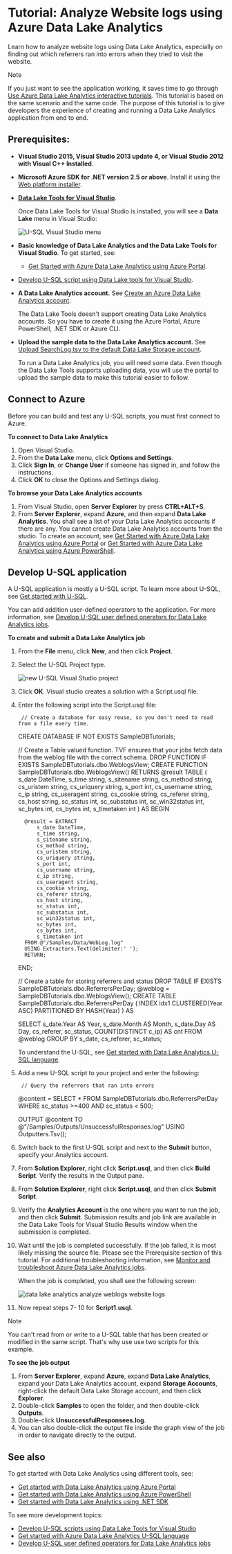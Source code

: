 <properties 
   pageTitle="Analyze Website logs using Azure Data Lake Analytics | Azure" 
   description="Learn how to analyze website logs using Data Lake Analytics. " 
   services="data-lake-analytics" 
   documentationCenter="" 
   authors="mumian" 
   manager="paulettm" 
   editor="cgronlun"/>

<tags
   ms.service="data-lake-analytics"
   ms.devlang="na"
   ms.topic="article"
   ms.tgt_pltfrm="na"
   ms.workload="big-data" 
   ms.date="12/01/2015"
   ms.author="jgao"/>

# Tutorial: Analyze Website logs using Azure Data Lake Analytics
Learn how to analyze website logs using Data Lake Analytics, especially on finding out which referrers ran into errors when they tried to visit the website.

> [!NOTE]
> If you just want to see the application working, it saves time to go through [Use Azure Data Lake Analytics interactive tutorials](data-lake-analytics-use-interactive-tutorials.md). This tutorial is based on the same scenario and the same code. The purpose of this tutorial is to give developers the experience of creating and running a Data Lake Analytics application from end to end.
> 
> 
## Prerequisites:
* **Visual Studio 2015, Visual Studio 2013 update 4, or Visual Studio 2012 with Visual C++ Installed**. 
* **Microsoft Azure SDK for .NET version 2.5 or above**.  Install it using the [Web platform installer](http://www.microsoft.com/web/downloads/platform.aspx).
* **[Data Lake Tools for Visual Studio](http://aka.ms/adltoolsvs)**. 

    Once Data Lake Tools for Visual Studio is installed, you will see a **Data Lake** menu in Visual Studio:

    ![U-SQL Visual Studio menu](./media/data-lake-analytics-data-lake-tools-get-started/data-lake-analytics-data-lake-tools-menu.png)

* **Basic knowledge of Data Lake Analytics and the Data Lake Tools for Visual Studio**. To get started, see:

  * [Get Started with Azure Data Lake Analytics using Azure Portal](data-lake-analytics-get-started-portal.md).
* [Develop U-SQL script using Data Lake tools for Visual Studio](data-lake-analytics-data-lake-tools-get-started.md).

* **A Data Lake Analytics account.**  See [Create an Azure Data Lake Analytics account](data-lake-analytics-get-started-portal.md#create_adl_analytics_account).

    The Data Lake Tools doesn't support creating Data Lake Analytics accounts.  So you have to create it using the Azure Portal, Azure PowerShell, .NET SDK or Azure CLI. 

* **Upload the sample data to the Data Lake Analytics account.** See [Upload SearchLog.tsv to the default Data Lake Storage account](data-lake-analytics-get-started-portal.md#update-data-to-the-default-adl-storage-account).

    To run a Data Lake Analytics job, you will need some data. Even though the Data Lake Tools supports uploading data, you will use the portal to upload the sample data to make this tutorial easier to follow. 


## Connect to Azure
Before you can build and test any U-SQL scripts, you must first connect to Azure.

**To connect to Data Lake Analytics**

1. Open Visual Studio.
2. From the **Data Lake** menu, click **Options and Settings**.
3. Click **Sign In**, or **Change User** if someone has signed in, and follow the instructions.
4. Click **OK** to close the Options and Settings dialog.

**To browse your Data Lake Analytics accounts**

1. From Visual Studio, open **Server Explorer** by press **CTRL+ALT+S**.
2. From **Server Explorer**, expand **Azure**, and then expand **Data Lake Analytics**. You shall see a list of your Data Lake Analytics accounts if there are any. You cannot create Data Lake Analytics accounts from the studio. To create an account, see [Get Started with Azure Data Lake Analytics using Azure Portal](data-lake-analytics-get-started-portal.md) or [Get Started with Azure Data Lake Analytics using Azure PowerShell](data-lake-analytics-get-started-powershell.md).

## Develop U-SQL application
A U-SQL application is mostly a U-SQL script. To learn more about U-SQL, see [Get started with U-SQL](data-lake-analytics-u-sql-get-started.md).

You can add addition user-defined operators to the application.  For more information, see [Develop U-SQL user defined operators for Data Lake Analytics jobs](data-lake-analytics-u-sql-develop-user-defined-operators.md).

**To create and submit a Data Lake Analytics job** 

1. From the **File** menu, click **New**, and then click **Project**.
2. Select the U-SQL Project type.

    ![new U-SQL Visual Studio project](./media/data-lake-analytics-data-lake-tools-get-started/data-lake-analytics-data-lake-tools-new-project.png)

3. Click **OK**. Visual studio creates a solution with a Script.usql file.

4. Enter the following script into the Script.usql file:

        // Create a database for easy reuse, so you don't need to read from a file every time.
     CREATE DATABASE IF NOT EXISTS SampleDBTutorials;

     // Create a Table valued function. TVF ensures that your jobs fetch data from the weblog file with the correct schema. 
     DROP FUNCTION IF EXISTS SampleDBTutorials.dbo.WeblogsView;
     CREATE FUNCTION SampleDBTutorials.dbo.WeblogsView()
     RETURNS @result TABLE
     (
         s_date DateTime,
         s_time string,
         s_sitename string,
         cs_method string, 
         cs_uristem string,
         cs_uriquery string,
         s_port int,
         cs_username string, 
         c_ip string,
         cs_useragent string,
         cs_cookie string,
         cs_referer string, 
         cs_host string,
         sc_status int,
         sc_substatus int,
         sc_win32status int, 
         sc_bytes int,
         cs_bytes int,
         s_timetaken int
     )
     AS
     BEGIN

         @result = EXTRACT
             s_date DateTime,
             s_time string,
             s_sitename string,
             cs_method string,
             cs_uristem string,
             cs_uriquery string,
             s_port int,
             cs_username string,
             c_ip string,
             cs_useragent string,
             cs_cookie string,
             cs_referer string,
             cs_host string,
             sc_status int,
             sc_substatus int,
             sc_win32status int,
             sc_bytes int,
             cs_bytes int,
             s_timetaken int
         FROM @"/Samples/Data/WebLog.log"
         USING Extractors.Text(delimiter:' ');
         RETURN;
     END;

     // Create a table for storing referrers and status 
     DROP TABLE IF EXISTS SampleDBTutorials.dbo.ReferrersPerDay;
     @weblog = SampleDBTutorials.dbo.WeblogsView();
     CREATE TABLE SampleDBTutorials.dbo.ReferrersPerDay
     (
         INDEX idx1
         CLUSTERED(Year ASC)
         PARTITIONED BY HASH(Year)
     ) AS 

     SELECT s_date.Year AS Year,
         s_date.Month AS Month,
         s_date.Day AS Day,
         cs_referer,
         sc_status,
         COUNT(DISTINCT c_ip) AS cnt
     FROM @weblog
     GROUP BY s_date,
             cs_referer, 
             sc_status;

    To understand the U-SQL, see [Get started with Data Lake Analytics U-SQL language](data-lake-analytics-u-sql-get-started.md).    

5. Add a new U-SQL script to your project and enter the following:

        // Query the referrers that ran into errors
     @content =
         SELECT *
         FROM SampleDBTutorials.dbo.ReferrersPerDay
         WHERE sc_status >=400 AND sc_status < 500;

     OUTPUT @content
     TO @"/Samples/Outputs/UnsuccessfulResponses.log"
     USING Outputters.Tsv();
6. Switch back to the first U-SQL script and next to the **Submit** button, specify your Analytics account.

7. From **Solution Explorer**, right click **Script.usql**, and then click **Build Script**. Verify the results in the Output pane.
8. From **Solution Explorer**, right click **Script.usql**, and then click **Submit Script**.
9. Verify the **Analytics Account** is the one where you want to run the job, and then click **Submit**. Submission results and job link are available in the Data Lake Tools for Visual Studio Results window when the submission is completed.
10. Wait until the job is completed successfully.  If the job failed, it is most likely missing the source file.  Please see the Prerequisite section of this tutorial. For additional troubleshooting information, see [Monitor and troubleshoot Azure Data Lake Analytics jobs](data-lake-analytics-monitor-and-troubleshoot-jobs-tutorial.md).

    When the job is completed, you shall see the following screen:

    ![data lake analytics analyze weblogs website logs](./media/data-lake-analytics-analyze-weblogs/data-lake-analytics-analyze-weblogs-job-completed.png)

11. Now repeat steps 7- 10 for **Script1.usql**.


> [!NOTE]
> You can't read from or write to a U-SQL table that has been created or modified in the same script.  That's why use use two scripts for this example.
> 
> 
**To see the job output**

1. From **Server Explorer**, expand **Azure**, expand **Data Lake Analytics**, expand your Data Lake Analytics account, expand **Storage Accounts**, right-click the default Data Lake Storage account, and then click **Explorer**. 
2. Double-click **Samples** to open the folder, and then double-click **Outputs**.
3. Double-click **UnsuccessfulResponsees.log**.
4. You can also double-click the output file inside the graph view of the job in order to navigate directly to the output.

## See also
To get started with Data Lake Analytics using different tools, see:

* [Get started with Data Lake Analytics using Azure Portal](data-lake-analytics-get-started-portal.md)
* [Get started with Data Lake Analytics using Azure PowerShell](data-lake-analytics-get-started-powershell.md)
* [Get started with Data Lake Analytics using .NET SDK](data-lake-analytics-get-started-net-sdk.md)

To see more development topics: 

* [Develop U-SQL scripts using Data Lake Tools for Visual Studio](data-lake-analytics-data-lake-tools-get-started.md)
* [Get started with Azure Data Lake Analytics U-SQL language](data-lake-analytics-u-sql-get-started.md)
* [Develop U-SQL user defined operators for Data Lake Analytics jobs](data-lake-analytics-u-sql-user-defined-operators.md)

